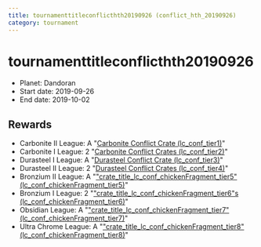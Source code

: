 ```yaml
---
title: tournamenttitleconflicthth20190926 (conflict_hth_20190926)
category: tournament
---
```

# tournamenttitleconflicthth20190926

  * Planet: Dandoran
  * Start date: 2019-09-26
  * End date: 2019-10-02

## Rewards

  * Carbonite II League: A "[Carbonite Conflict Crate (lc_conf_tier1)](lc_conf_tier1.html)"
  * Carbonite I League: 2 "[Carbonite Conflict Crates (lc_conf_tier2)](lc_conf_tier2.html)"
  * Durasteel I League: A "[Durasteel Conflict Crate (lc_conf_tier3)](lc_conf_tier3.html)"
  * Durasteel II League: 2 "[Durasteel Conflict Crates (lc_conf_tier4)](lc_conf_tier4.html)"
  * Bronzium II League: A "["crate_title_lc_conf_chickenFragment_tier5" (lc_conf_chickenFragment_tier5)](lc_conf_chickenFragment_tier5.html)"
  * Bronzium I League: 2 "["crate_title_lc_conf_chickenFragment_tier6"s (lc_conf_chickenFragment_tier6)](lc_conf_chickenFragment_tier6.html)"
  * Obsidian League: A "["crate_title_lc_conf_chickenFragment_tier7" (lc_conf_chickenFragment_tier7)](lc_conf_chickenFragment_tier7.html)"
  * Ultra Chrome League: A "["crate_title_lc_conf_chickenFragment_tier8" (lc_conf_chickenFragment_tier8)](lc_conf_chickenFragment_tier8.html)"
